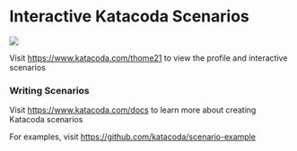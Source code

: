 # Interactive Katacoda Scenarios

[![](http://shields.katacoda.com/katacoda/thome21/count.svg)](https://www.katacoda.com/thome21 "Get your profile on Katacoda.com")

Visit https://www.katacoda.com/thome21 to view the profile and interactive scenarios

### Writing Scenarios
Visit https://www.katacoda.com/docs to learn more about creating Katacoda scenarios

For examples, visit https://github.com/katacoda/scenario-example
